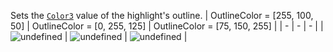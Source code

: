 Sets the [`Color3`](https://create.roblox.com/docs/reference/engine/datatypes/Color3) value of the highlight's outline.
| OutlineColor = [255, 100, 50] | OutlineColor = [0, 255, 125] | OutlineColor = [75, 150, 255] |
| - | - | - |
| ![undefined](https://prod.docsiteassets.roblox.com/assets/ui/highlighting-objects/OutlineColor-Red.jpg) | ![undefined](https://prod.docsiteassets.roblox.com/assets/ui/highlighting-objects/OutlineColor-Green.jpg) | ![undefined](https://prod.docsiteassets.roblox.com/assets/ui/highlighting-objects/OutlineColor-Blue.jpg) |